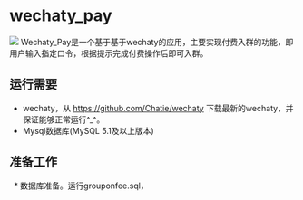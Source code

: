 # wechaty_pay
![](https://raw.githubusercontent.com/chatie/wechaty/master/image/wechaty-logo-en.png)
  Wechaty_Pay是一个基于基于wechaty的应用，主要实现付费入群的功能，即用户输入指定口令，根据提示完成付费操作后即可入群。<br/>
## 运行需要
*  wechaty，从 https://github.com/Chatie/wechaty 下载最新的wechaty，并保证能够正常运行^_^。<br/>
*  Mysql数据库(MySQL 5.1及以上版本)<br/>
## 准备工作
      * 数据库准备。运行grouponfee.sql，
